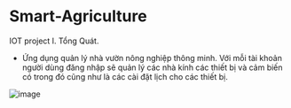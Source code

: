 # Smart-Agriculture
IOT project
I.	Tổng Quát.
-	Ứng dụng quản lý nhà vườn nông nghiệp thông minh. Với mỗi tài khoản người dùng đăng nhập sẽ quản lý các nhà kính các thiết bị và cảm biến có trong đó cũng như là các cài đặt lịch cho các thiết bị.

![image](https://user-images.githubusercontent.com/43571107/138590907-69d524aa-fc16-4466-8181-ecbb4ad1aca2.png)
